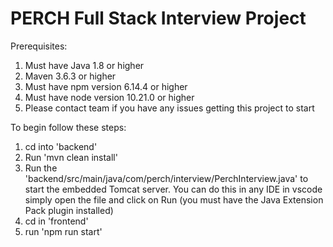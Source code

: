 # PERCH Full Stack Interview Project

Prerequisites:
1. Must have Java 1.8 or higher
2. Maven 3.6.3 or higher
2. Must have npm version 6.14.4 or higher
3. Must have node version 10.21.0 or higher
4. Please contact team if you have any issues getting this project to start

To begin follow these steps:

1. cd into 'backend'
2. Run 'mvn clean install'
3. Run the 'backend/src/main/java/com/perch/interview/PerchInterview.java' to start the embedded Tomcat server.  You can do this in any IDE in vscode simply open the file and click on Run (you must have the Java Extension Pack plugin installed)
4. cd in 'frontend'
5. run 'npm run start'